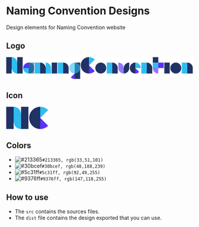# Naming Convention Designs

Design elements for Naming Convention website

## Logo
![Logo](dist/logo_small.png "Logo")

## Icon
![Icon](dist/icon_small.png "Icon")

## Colors
- ![#213365](https://placehold.it/100x50/213365/000000?text=+)`#213365, rgb(33,51,101)`
- ![#30bcef](https://placehold.it/100x50/30bcef/000000?text=+)`#30bcef, rgb(48,188,239)`
- ![#5c31ff](https://placehold.it/100x50/5c31ff/000000?text=+)`#5c31ff, rgb(92,49,255)`
- ![#9376ff](https://placehold.it/100x50/9376ff/000000?text=+)`#9376ff, rgb(147,118,255)`

## How to use
* The `src` contains the sources files.
* The `dist` file contains the design exported that you can use.

